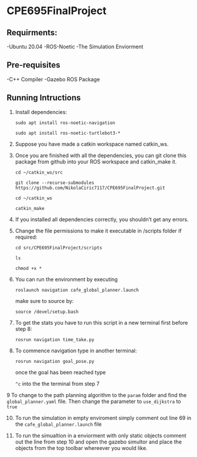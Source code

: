 # CPE695FinalProject

## Requirments:
-Ubuntu 20.04
-ROS-Noetic
-The Simulation Enviorment

## Pre-requisites
-C++ Compiler
-Gazebo ROS Package


## Running Intructions
1. Install dependencies:

    `sudo apt install ros-noetic-navigation`

    `sudo apt install ros-noetic-turtlebot3-*`

2. Suppose you have made a catkin workspace named catkin_ws.
3. Once you are finished with all the dependencies, you can git clone this package from github into your ROS workspace and catkin_make it.

    `cd ~/catkin_ws/src`

    `git clone --recurse-submodules https://github.com/NikolaCiric7117/CPE695FinalProject.git`

    `cd ~/catkin_ws`

    `catkin_make`
4. If you installed all dependencies correctly, you shouldn’t get any errors.
5. Change the file permissions to make it executable in /scripts folder if required:

   `cd src/CPE695FinalProject/scripts`

    `ls`

    `chmod +x *`
6. You can run the environment by executing

    `roslaunch navigation cafe_global_planner.launch`


   make sure to source by:

   `source /devel/setup.bash`

7. To get the stats you have to run this script in a new terminal first before step 8:

   `rosrun navigation time_take.py`

8. To commence navigation type in another terminal:

   `rosrun navigation goal_pose.py`

   once the goal has been reached type

   `^c` into the the terminal from step 7

9 To change to the path planning algorithm to the `param` folder and find the `global_planner.yaml` file. Then change the parameter to `use_dijkstra` to `true`

10. To run the simulation in empty enviroment simply comment out line 69 in the `cafe_global_planner.launch` file

11. To run the simualtion in a enviorment with only static objects comment out the line from step 10 and open the gazebo simultor and place the objects from the top toolbar whereever you would like. 





   
